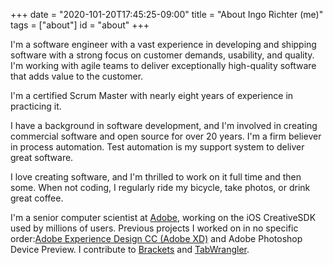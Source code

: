 +++
date = "2020-101-20T17:45:25-09:00"
title = "About Ingo Richter (me)"
tags = ["about"]
id = "about"
+++

I'm a software engineer with a vast experience in developing and shipping software with a strong focus on customer demands, usability, and quality. I'm working with agile teams to deliver exceptionally high-quality software that adds value to the customer.

I'm a certified Scrum Master with nearly eight years of experience in practicing it.

I have a background in software development, and I'm involved in creating commercial software and open source for over 20 years.
I'm a firm believer in process automation. Test automation is my support system to deliver great software.

I love creating software, and I'm thrilled to work on it full time and then some. When not coding, I regularly ride my bicycle, take photos, or drink great coffee.

I'm a senior computer scientist at [Adobe](https://www.adobe.com), working on the iOS CreativeSDK used by millions of users. Previous projects I worked on in no specific order:[Adobe Experience Design CC (Adobe XD)](https://www.adobe.com/products/experience-design.html>) and Adobe Photoshop Device Preview. I contribute to [Brackets](https://brackets.io") and [TabWrangler](https://github.com/tabwrangler/tabwrangler).
